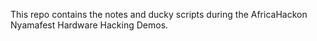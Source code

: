 This repo contains the notes and ducky scripts during the AfricaHackon Nyamafest Hardware Hacking Demos. 
